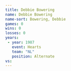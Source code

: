 ```yaml
---
title: Debbie Bowering
name: Debbie Bowering
name-sort: Bowering, Debbie
games: 0
wins: 0
losses: 0
years:
 - year: 1987
   event: Hearts
   team: "NL"
   position: Alternate
vs:
---
```

